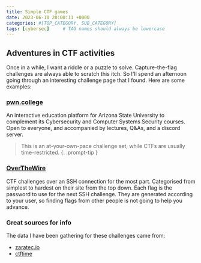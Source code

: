 ```yaml
---
title: Simple CTF games
date: 2023-06-10 20:00:11 +0000
categories: #[TOP_CATEGORY, SUB_CATEGORY]
tags: [cybersec]     # TAG names should always be lowercase
---
```


## Adventures in CTF activities

Once in a while, I want a riddle or a puzzle to solve.
Capture-the-flag challenges are always able to scratch this itch.
So I'll spend an afternoon going through an interesting challenge page that I found.
Here are some examples:

### [pwn.college](https://pwn.college)

An interactive education platform for Arizona State University to complement its Cybersecurity and Computer Systems Security courses.
Open to everyone, and accompanied by lectures, Q&As, and a discord server.
> This is an at-your-own-pace challenge set, while CTFs are usually time-restricted.
{: .prompt-tip }

### [OverTheWire](https://overthewire.org/wargames/)

CTF challenges over an SSH connection for the most part.
Categorised from simplest to hardest on their site from the top down.
Each flag is the password to use for the next SSH challenge.
They are generated according to your user, so finding flags from other people is not going to help you advance.

### Great sources for info

The data I have been gathering for these challenges came from:

* [zaratec.io](https://zaratec.io/ctf-practice/)
* [ctftime](https://ctftime.org/)
